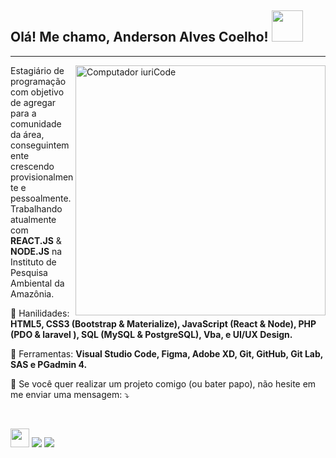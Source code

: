 <h2> Olá! Me chamo, Anderson Alves Coelho! <img src="https://dkrn4sk0rn31v.cloudfront.net/2018/05/29070459/pixelart-octocat.gif" width="50"></h2>

<hr>

<img src="https://media0.giphy.com/media/gUNA7QH4AeLde/giphy.gif" min-width="400px" max-width="400px" width="400px" align="right" alt="Computador iuriCode">
<p align="left"> 
  Estagiário de programação com objetivo de agregar para a comunidade da área, conseguintemente crescendo provisionalmente e pessoalmente. Trabalhando atualmente com <strong>REACT.JS</strong> & <strong>NODE.JS</strong> na Instituto de Pesquisa Ambiental da Amazônia.
</p>

<p align="left">
  💎 Hanilidades: <strong>HTML5, CSS3 (Bootstrap &  Materialize), JavaScript (React & Node), PHP (PDO & laravel ), SQL (MySQL & PostgreSQL),  Vba, e UI/UX Design.</strong>
</p>

<p align="left">
  🔨 Ferramentas: <strong>Visual Studio Code, Figma, Adobe XD, Git, GitHub, Git Lab, SAS e PGadmin 4.</strong>
</p>

<p align="left">
  💌 Se você quer realizar um projeto comigo (ou bater papo), não hesite em me enviar uma mensagem: ⤵️
</p>
<br/>
<p align="left">
 
  <a href="https://discord.gg/dvqds5Re" alt="Discord"><img src="https://image.flaticon.com/icons/png/512/2111/2111370.png" min-width="30px" max-width="30px" width="30px"/></a>
  <a href="https://www.instagram.com/_anderson_alves/" alt="Instagram">
  <img src="https://img.shields.io/badge/-Instagram-DF0174?style=for-the-badge&logo=instagram&logoColor=white&link=https://www.instagram.com/iuricoding/"/></a>
  <a href="https://www.linkedin.com/in/anderson-alves-coelho/" alt="Linkedin">
  <img src="https://img.shields.io/badge/-Linkedin-0e76a8?style=for-the-badge&logo=Linkedin&logoColor=white&link=https://www.linkedin.com/in/iuricode" /></a>

</p>  
